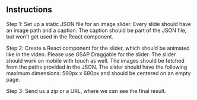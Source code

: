 ## Instructions

Step 1:
Set up a static JSON file for an image slider. Every slide should have an image path and a caption. The caption should be part of the JSON file, but won't get used in the React component.

Step 2:
Create a React component for the slider, which should be animated like in the video. Please use GSAP Draggable for the slider. The slider should work on mobile with touch as well. The images should be fetched from the paths provided in the JSON. The slider should have the following maximum dimensions: 590px x 680px and should be centered on an empty page.

Step 3:
Send us a zip or a URL, where we can see the final result.
